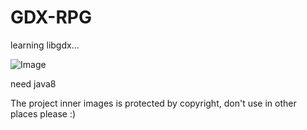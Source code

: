 # GDX-RPG
learning libgdx...

![Image](https://raw.githubusercontent.com/dingjibang/GDX-LAZY-FONT/master/foobar.jpg)

need java8 

The project inner images is protected by copyright, don't use in other places please :) 